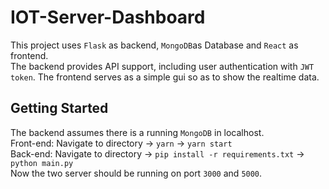 # IOT-Server-Dashboard
This project uses `Flask` as backend, `MongoDB`as Database and `React` as frontend.
<br>
The backend provides API support, including user authentication with `JWT token`.
The frontend serves as a simple gui so as to show the realtime data.

<h2> Getting Started </h2>

The backend assumes there is a running  `MongoDB`  in localhost.
<br>
Front-end: Navigate to directory &rarr;  `yarn`  &rarr; `yarn start`
<br>
Back-end: Navigate to directory &rarr; `pip install -r requirements.txt` &rarr; `python main.py`
<br>
Now the two server should be running on port `3000` and `5000`.
